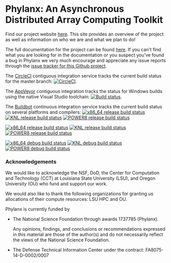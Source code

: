 <!-- Copyright (c) 2017 Louisiana State University                                  -->
<!-- Copyright (c) 2017 Oregon University                                           -->
<!--                                                                                -->
<!--   Distributed under the Boost Software License, Version 1.0. (See accompanying -->
<!--   file LICENSE_1_0.txt or copy at http://www.boost.org/LICENSE_1_0.txt)        -->

# Phylanx: An Asynchronous Distributed Array Computing Toolkit

Find our project website [here](http://phylanx.stellar-group.org/). This site provides an overview of the project as well 
as information on who we are and what we plan to do! 

The full documentation for the project can be found [here](https://stellar-group.github.io/phylanx/). If you can't find what you are looking for in the documentation or you suspect you've found a bug in Phylanx we very much encourage and appreciate any issue reports through the [issue tracker for this Github project](https://github.com/STEllAR-GROUP/phylanx/issues).

The [CircleCI](https://circleci.com/gh/STEllAR-GROUP/phylanx) contiguous
integration service tracks the current build status for the master branch:
[![CircleCI](https://circleci.com/gh/STEllAR-GROUP/phylanx.svg?style=svg)](https://circleci.com/gh/STEllAR-GROUP/phylanx).

The [AppVeyor](https://ci.appveyor.com/project/hkaiser/phylanx) contiguous
integration tracks the status for Windows builds using the native Visual
Studio toolchain:
[![Build status](https://ci.appveyor.com/api/projects/status/2ewum879yi7akxc1/branch/master?svg=true)](https://ci.appveyor.com/project/hkaiser/phylanx).

The [Buildbot](http://ktau.nic.uoregon.edu:8020/tgrid) continuous integration
service tracks the current build status on several platforms and compilers:
[![x86_64 release build status](http://ktau.nic.uoregon.edu:8020/badges/x86_64-gcc7-release.svg?left_text=x86_64-gcc7-release)](http://ktau.nic.uoregon.edu:8020/#/)
[![KNL release build status](http://ktau.nic.uoregon.edu:8020/badges/knl-gcc7-release.svg?left_text=KNL-gcc7-release)](http://ktau.nic.uoregon.edu:8020/#/)
[![POWER8 release build status](http://ktau.nic.uoregon.edu:8020/badges/ppc64le-clang5-release.svg?left_text=POWER8-clang5-release)](http://ktau.nic.uoregon.edu:8020/#/)

[![x86_64 release build status](http://ktau.nic.uoregon.edu:8020/badges/x86_64-gcc7-relwithdebinfo.svg?left_text=x86_64-gcc7-relwithdebinfo)](http://ktau.nic.uoregon.edu:8020/#/)
[![KNL release build status](http://ktau.nic.uoregon.edu:8020/badges/knl-gcc7-relwithdebinfo.svg?left_text=KNL-gcc7-relwithdebinfo)](http://ktau.nic.uoregon.edu:8020/#/)
[![POWER8 release build status](http://ktau.nic.uoregon.edu:8020/badges/ppc64le-clang5-relwithdebinfo.svg?left_text=POWER8-clang5-relwithdebinfo)](http://ktau.nic.uoregon.edu:8020/#/)

[![x86_64 debug build status](http://ktau.nic.uoregon.edu:8020/badges/x86_64-gcc7-debug.svg?left_text=x86_64-gcc7-debug)](http://ktau.nic.uoregon.edu:8020/#/)
[![KNL debug build status](http://ktau.nic.uoregon.edu:8020/badges/knl-gcc7-debug.svg?left_text=KNL-gcc7-debug)](http://ktau.nic.uoregon.edu:8020/#/)
[![POWER8 debug build status](http://ktau.nic.uoregon.edu:8020/badges/ppc64le-clang5-debug.svg?left_text=POWER8-clang5-debug)](http://ktau.nic.uoregon.edu:8020/#/)

### Acknowledgements

We would like to acknowledge the NSF, DoD, the Center for Computation
and Technology (CCT) at Louisiana State University (LSU), and Oregon University
(OU) who fund and support our work.

We would also like to thank the following organizations for granting us
allocations of their compute resources: LSU HPC and OU.

Phylanx is currently funded by

* The National Science Foundation through awards 1737785 (Phylanx).

  Any opinions, findings, and conclusions or recommendations expressed in this
  material are those of the author(s) and do not necessarily reflect the views
  of the National Science Foundation.

* The Defense Technical Information Center under the contract: FA8075-14-D-0002/0007
